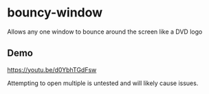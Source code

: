 # bouncy-window
Allows any one window to bounce around the screen like a DVD logo
## Demo
https://youtu.be/d0YbhTGdFsw

Attempting to open multiple is untested and will likely cause issues.
